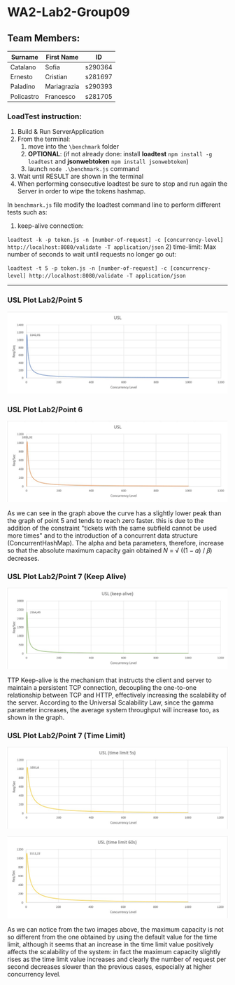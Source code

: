 # WA2-Lab2-Group09

## Team Members:

| Surname    | First Name  | ID      |
|------------|-------------|---------|
| Catalano   | Sofia       | s290364 |
| Ernesto    | Cristian    | s281697 |
| Paladino   | Mariagrazia | s290393 |
| Policastro | Francesco   | s281705 |


### LoadTest instruction:
1) Build & Run ServerApplication
2) From the terminal:
   1) move into the `\benchmark` folder 
   2) **OPTIONAL**: (if not already done: install **loadtest** `npm install -g loadtest` and **jsonwebtoken** `npm install jsonwebtoken`)
   3) launch `node .\benchmark.js` command
3) Wait until RESULT are shown in the terminal
4) When performing consecutive loadtest be sure to stop and run again the Server in order to wipe the tokens hashmap.

In `benchmark.js` file modify the loadtest command line to perform different tests such as:

1) keep-alive connection:

`loadtest -k -p token.js -n [number-of-request] -c [concurrency-level] http://localhost:8080/validate -T application/json`
2) time-limit: Max number of seconds to wait until requests no longer go out:

`loadtest -t 5 -p token.js -n [number-of-request] -c [concurrency-level] http://localhost:8080/validate -T application/json`

<hr/>

### USL Plot Lab2/Point 5

![usl1](server/src/main/resources/usl1.jpg?raw=true "usl1")

### USL Plot Lab2/Point 6

![usl2](server/src/main/resources/usl2.jpg?raw=true "usl2")

As we can see in the graph above the curve has a slightly lower peak than the graph of point 5 and tends to reach zero faster. 
this is due to the addition of the constraint "tickets with the same subfield cannot be used more times" and to the introduction of a concurrent data structure 
(ConcurrentHashMap). The alpha and beta parameters, therefore, increase so that the absolute maximum capacity gain obtained 𝑁 = √ ((1 − 𝛼) / 𝛽)
decreases.

### USL Plot Lab2/Point 7 (Keep Alive)

![usl3](server/src/main/resources/usl3.jpg?raw=true "usl3")

TTP Keep-alive is the mechanism that instructs the client and server to maintain a persistent TCP connection, decoupling the one-to-one relationship between TCP and HTTP, effectively increasing the scalability of the server.
According to the Universal Scalability Law, since the gamma parameter increases, the average system throughput will increase too, as shown in the graph.

### USL Plot Lab2/Point 7 (Time Limit)

![usl4](server/src/main/resources/usl4.jpg?raw=true "usl4")

![usl5](server/src/main/resources/usl5.jpg?raw=true "usl5")

As we can notice from the two images above, the maximum capacity is not so different from the one obtained by using the default value for the time limit,
although it seems that an increase in the time limit value positively affects the scalability of the system:
in fact the maximum capacity slightly rises as the time limit value increases and clearly the number of request per second decreases slower than the previous cases,
especially at higher concurrency level.
